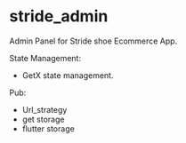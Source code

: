 # stride_admin

Admin Panel for Stride shoe Ecommerce App.

State Management: 
* GetX state management.

Pub: 
* Url_strategy
* get storage
* flutter storage 
